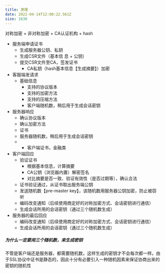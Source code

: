 ```yaml
---
title: 原理
date: 2022-04-14T12:00:22.561Z
size: 1630
---
```

对称加密 + 非对称加密 + CA认证机构 + hash 

- 服务端申请证书
  - 生成服务器公钥、私钥
  - 生成CSR文件（基本信 息 + 公钥）
  - 提交CSR文件至CA，签发证书
    - CA私钥（hash基本信息【生成摘要】）加密
- 客服端发请求
  - 基础信息
    - 支持的协议版本
    - 支持的加密方法
    - 支持的压缩方法
    - 客户端随机数，稍后用于生成会话密钥
- 服务器响应
  - 确认协议版本
  - 确认加密方法
  - 证书
  - 服务器随机数，稍后用于生成会话密钥
  - - 客户端证书，金融类
- 客户端回应
  - 验证证书
    - 根据基本信息，计算摘要
    - CA公钥（浏览器内置）解密签名
    - 对比摘要是否一致、验证有效性（是否过期等），确认合法
  - 证书验证通过，从证书取出服务端公钥
  - 发送随机数【pre-master key】，该随机数用服务器公钥加密，防止被窃听
  - 编码改变通知（后续使用商定好的对称加密方式、会话密钥进行通信）
  - 生成会话所用的会话密钥（通过三个随机数生成）
- 服务器的最后回应
  - 编码改变通知（后续使用商定好的对称加密方式、会话密钥进行通信）
  - 生成会话所用的会话密钥（通过三个随机数生成）

##### 为什么一定要用三个随机数，来生成密钥

不管是客户端还是服务器，都需要随机数，这样生成的密钥才不会每次都一样。由于SSL协议中证书是静态的，因此十分有必要引入一种随机因素来保证协商出来的密钥的随机性
